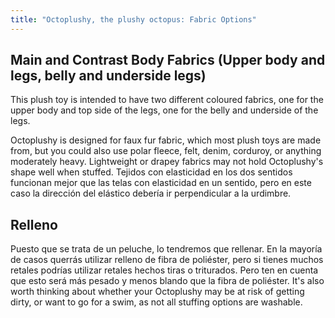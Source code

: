 ```yaml
---
title: "Octoplushy, the plushy octopus: Fabric Options"
---
```


## Main and Contrast Body Fabrics (Upper body and legs, belly and underside legs)

This plush toy is intended to have two different coloured fabrics, one for the upper body and top side of the legs, one for the belly and underside of the legs.

Octoplushy is designed for faux fur fabric, which most plush toys are made from, but you could also use polar fleece, felt, denim, corduroy, or anything moderately heavy. Lightweight or drapey fabrics may not hold Octoplushy's shape well when stuffed. Tejidos con elasticidad en los dos sentidos funcionan mejor que las telas con elasticidad en un sentido, pero en este caso la dirección del elástico debería ir perpendicular a la urdimbre.

## Relleno

Puesto que se trata de un peluche, lo tendremos que rellenar. En la mayoría de casos querrás utilizar relleno de fibra de poliéster, pero si tienes muchos retales podrías utilizar retales hechos tiras o triturados. Pero ten en cuenta que esto será más pesado y menos blando que la fibra de poliéster. It's also worth thinking about whether your Octoplushy may be at risk of getting dirty, or want to go for a swim, as not all stuffing options are washable.
